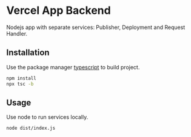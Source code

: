 # Vercel App Backend

Nodejs app with separate services: Publisher, Deployment and Request Handler.

## Installation

Use the package manager [typescript](https://www.typescriptlang.org) to build project.

```bash
npm install
npx tsc -b
```

## Usage

Use node to run services locally.

```bash
node dist/index.js
